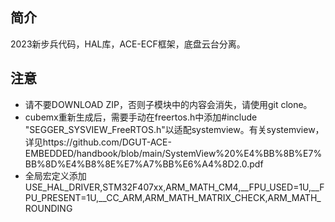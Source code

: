 ## 简介
2023新步兵代码，HAL库，ACE-ECF框架，底盘云台分离。
## 注意
- 请不要DOWNLOAD ZIP，否则子模块中的内容会消失，请使用git clone。
- cubemx重新生成后，需要手动在freertos.h中添加#include "SEGGER_SYSVIEW_FreeRTOS.h"以适配systemview。有关systemview，详见https://github.com/DGUT-ACE-EMBEDDED/handbook/blob/main/SystemView%20%E4%BB%8B%E7%BB%8D%E4%B8%8E%E7%A7%BB%E6%A4%8D2.0.pdf
- 全局宏定义添加 USE_HAL_DRIVER,STM32F407xx,ARM_MATH_CM4,__FPU_USED=1U,__FPU_PRESENT=1U,__CC_ARM,ARM_MATH_MATRIX_CHECK,ARM_MATH_ROUNDING
